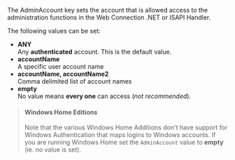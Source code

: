 ﻿The AdminAccount key sets the account that is allowed access to the administration functions in the Web Connection .NET or ISAPI Handler.

The following values can be set:

* **ANY**  
Any **authenticated** account. This is the default value.
* **accountName**  
A specific user account name
* **accountName, accountName2**  
Comma delimited list of account names
* **empty**  
No value means **every one** can access (*not recommended*). 


> #### Windows Home Editions
> Note that the various Windows Home Additions don't have support for Windows Authentication that maps logins to Windows accounts. If you are running Windows Home set the `AdminAccount` value to **empty** (ie. no value is set).